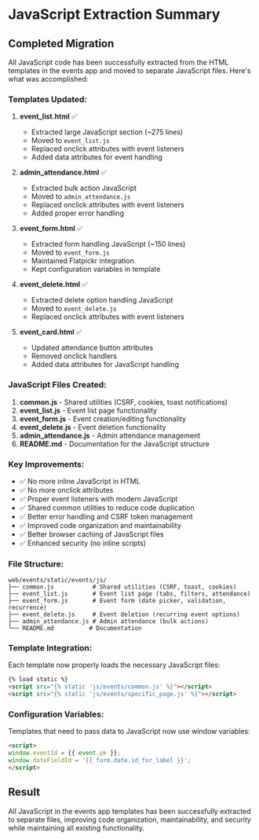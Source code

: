 # JavaScript Extraction Summary

## Completed Migration

All JavaScript code has been successfully extracted from the HTML templates in the events app and moved to separate JavaScript files. Here's what was accomplished:

### Templates Updated:
1. **event_list.html** ✅
   - Extracted large JavaScript section (~275 lines)
   - Moved to `event_list.js`
   - Replaced onclick attributes with event listeners
   - Added data attributes for event handling

2. **admin_attendance.html** ✅
   - Extracted bulk action JavaScript
   - Moved to `admin_attendance.js`
   - Replaced onclick attributes with event listeners
   - Added proper error handling

3. **event_form.html** ✅
   - Extracted form handling JavaScript (~150 lines)
   - Moved to `event_form.js`
   - Maintained Flatpickr integration
   - Kept configuration variables in template

4. **event_delete.html** ✅
   - Extracted delete option handling JavaScript
   - Moved to `event_delete.js`
   - Replaced onclick attributes with event listeners

5. **event_card.html** ✅
   - Updated attendance button attributes
   - Removed onclick handlers
   - Added data attributes for JavaScript handling

### JavaScript Files Created:
1. **common.js** - Shared utilities (CSRF, cookies, toast notifications)
2. **event_list.js** - Event list page functionality
3. **event_form.js** - Event creation/editing functionality
4. **event_delete.js** - Event deletion functionality
5. **admin_attendance.js** - Admin attendance management
6. **README.md** - Documentation for the JavaScript structure

### Key Improvements:
- ✅ No more inline JavaScript in HTML
- ✅ No more onclick attributes
- ✅ Proper event listeners with modern JavaScript
- ✅ Shared common utilities to reduce code duplication
- ✅ Better error handling and CSRF token management
- ✅ Improved code organization and maintainability
- ✅ Better browser caching of JavaScript files
- ✅ Enhanced security (no inline scripts)

### File Structure:
```
web/events/static/events/js/
├── common.js           # Shared utilities (CSRF, toast, cookies)
├── event_list.js       # Event list page (tabs, filters, attendance)
├── event_form.js       # Event form (date picker, validation, recurrence)
├── event_delete.js     # Event deletion (recurring event options)
├── admin_attendance.js # Admin attendance (bulk actions)
└── README.md          # Documentation
```

### Template Integration:
Each template now properly loads the necessary JavaScript files:
```html
{% load static %}
<script src="{% static 'js/events/common.js' %}"></script>
<script src="{% static 'js/events/specific_page.js' %}"></script>
```

### Configuration Variables:
Templates that need to pass data to JavaScript now use window variables:
```html
<script>
window.eventId = {{ event.pk }};
window.dateFieldId = '{{ form.date.id_for_label }}';
</script>
```

## Result
All JavaScript in the events app templates has been successfully extracted to separate files, improving code organization, maintainability, and security while maintaining all existing functionality.
